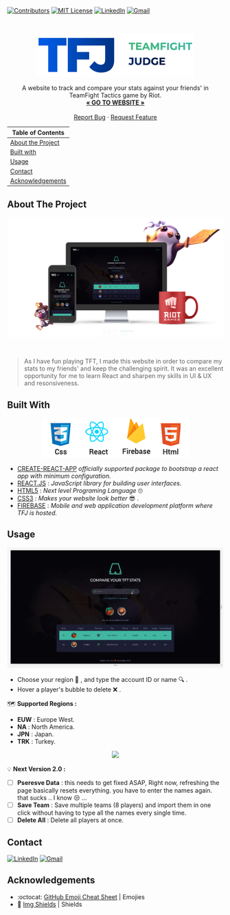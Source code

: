 <!-- PROJECT SHIELDS -->

[![Contributors][contributors-shield]](https://github.com/10Fred10/TfJudge/graphs/contributors)
[![MIT License][license-shield]][license-url]
[![LinkedIn][linkedin-shield]][linkedin-url]
[![Gmail][gmail-shield]][gmail-url]

<!-- PROJECT LOGO -->
<br />

<p align="center">
  <a href="https://github.com/10Fred10/TfJudge">
    <img src="https://raw.githubusercontent.com/10Fred10/TfJudge/master/readme-assets/TFJudge-logo-colored.png" alt="Logo">
  </a>

  <p align="center">
    A website to track and compare your stats against your friends' in TeamFight Tactics game by Riot.
    <br />
    <a href="https://tfjudge.fred.tools" target="_blank"><strong>« GO TO WEBSITE »</strong></a>
    <br />
    <br />
    <a href="https://github.com/10Fred10/TfJudge/issues" target="_blank">Report Bug</a>
    ·
    <a href="https://github.com/10Fred10/TfJudge/pulls" target="_blank">Request Feature</a>
  </p>
</p>

<!-- TABLE OF CONTENTS -->

| Table of Contents                       |
| --------------------------------------- |
| [About the Project](#about-the-project) |
| [Built with](#built-with)               |
| [Usage](#usage)                         |
| [Contact](#contact)                     |
| [Acknowledgements](#acknowledgements)   |

<!-- ABOUT THE PROJECT -->

## About The Project

<p align="center">
  <img  src="https://raw.githubusercontent.com/10Fred10/TfJudge/master/readme-assets/promo.png">
</p>
<br>

> As I have fun playing TFT, I made this website in order to compare my stats to my friends' and keep the challenging spirit. It was an excellent opportunity for me to learn React and sharpen my skills in UI & UX and resonsiveness.

## Built With

<p align="center">
  <img  src="https://raw.githubusercontent.com/10Fred10/TfJudge/master/readme-assets/used.png">
</p>

- [CREATE-REACT-APP](https://create-react-app.dev/docs/getting-started) _officially supported package to bootstrap a react app with minimum configuration._
- [REACT.JS](https://reactjs.org/) : _JavaScript library for building user interfaces._
- [HTML5](https://raw.githubusercontent.com/10Fred10/TfJudge/master/readme-assets/html5Meme.jpg) : _Next level Programing Language_ :roll_eyes:
- [CSS3](https://developer.mozilla.org/en-US/docs/Archive/CSS3) : _Makes your website look better_ :sunglasses: .
- [FIREBASE](https://firebase.google.com/) : _Mobile and web application development platform where TFJ is hosted._

<!-- USAGE EXAMPLES -->

## Usage

<p align="center">
  <img  src="https://raw.githubusercontent.com/10Fred10/TfJudge/master/readme-assets/howto.gif">
</p>

- Choose your region :japan: , and type the account ID or name :mag: .
- Hover a player's bubble to delete :x: .

:world_map: **Supported Regions :**

- **EUW** : Europe West.
- **NA** : North America.
- **JPN** : Japan.
- **TRK** : Turkey.

<p align="center">
  <img  src="https://raw.githubusercontent.com/10Fred10/TfJudge/master/readme-assets/seq-img.png">
</p>

:bulb: **Next Version 2.0 :**

- [ ] **Pseresve Data** : this needs to get fixed ASAP, Right now, refreshing the page basically resets everything. you have to enter the names again. that sucks .. I know :unamused: ...
- [ ] **Save Team** : Save multiple teams (8 players) and import them in one click without having to type all the names every single time.
- [ ] **Delete All** : Delete all players at once.

<!-- CONTACT -->

## Contact

[![LinkedIn][linkedin-shield]][linkedin-url] [![Gmail][gmail-shield]][gmail-url]

<!-- ACKNOWLEDGEMENTS -->

## Acknowledgements

- :octocat: [GitHub Emoji Cheat Sheet](https://www.webpagefx.com/tools/emoji-cheat-sheet) | Emojies
- :key: [Img Shields](https://shields.io) | Shields

<!-- MARKDOWN LINKS & IMAGES -->

[build-shield]: https://img.shields.io/badge/build-passing-brightgreen.svg?style=flat-square
[contributors-shield]: https://img.shields.io/badge/contributors-1-orange.svg?style=flat-square
[linkedin-shield]: https://img.shields.io/badge/-LinkedIn-blue.svg?style=flat-square&logo=linkedin
[linkedin-url]: https://linkedin.com/in/fredhm
[gmail-shield]: https://img.shields.io/badge/Gmail-red.svg?style=flat-square&logo=gmail&logoColor=white
[gmail-url]: mailto:contact.hammami.fredj@gmail.com
[behance-shield]: https://img.shields.io/badge/Behance-blue.svg?style=flat-square&logo=behance&logoColor=white
[behance-url]: https://www.behance.net/fredhm
[license-shield]: https://img.shields.io/badge/license-MIT-green.svg?style=flat-square
[license-url]: https://choosealicense.com/licenses/mit
